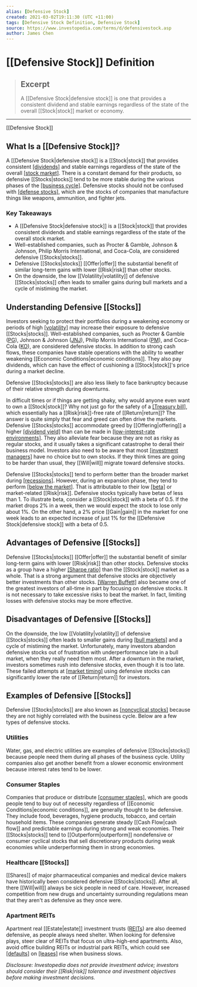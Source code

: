 ```yaml
---
alias: [Defensive Stock]
created: 2021-03-02T19:11:30 (UTC +11:00)
tags: [Defensive Stock Definition, Defensive Stock]
source: https://www.investopedia.com/terms/d/defensivestock.asp
author: James Chen
---
```


# [[Defensive Stock]] Definition

> ## Excerpt
> A [[Defensive Stock|defensive stock]] is one that provides a consistent dividend and stable earnings regardless of the state of the overall [[Stock|stock]] market or economy.

---

[[Defensive Stock]]
## What Is a [[Defensive Stock]]?

A [[Defensive Stock|defensive stock]] is a [[Stock|stock]] that provides consistent [[dividends]](https://www.investopedia.com/terms/d/dividend.asp) and stable earnings regardless of the state of the overall [[stock market]](https://www.investopedia.com/terms/s/stockmarket.asp). There is a constant demand for their products, so defensive [[Stocks|stocks]] tend to be more stable during the various phases of the [[business cycle]](https://www.investopedia.com/terms/b/businesscycle.asp). Defensive stocks should not be confused with [[defense stocks]](https://www.investopedia.com/news/us-defense-stocks-could-[[Rally|rally]]-year-end/), which are the stocks of companies that manufacture things like weapons, ammunition, and fighter jets.

### Key Takeaways

-   A [[Defensive Stock|defensive stock]] is a [[Stock|stock]] that provides consistent dividends and stable earnings regardless of the state of the overall stock market.
-   Well-established companies, such as Procter & Gamble, Johnson & Johnson, Philip Morris International, and Coca-Cola, are considered defensive [[Stocks|stocks]].
-   Defensive [[Stocks|stocks]] [[Offer|offer]] the substantial benefit of similar long-term gains with lower [[Risk|risk]] than other stocks.
-   On the downside, the low [[Volatility|volatility]] of defensive [[Stocks|stocks]] often leads to smaller gains during bull markets and a cycle of mistiming the market.

## Understanding Defensive [[Stocks]]

Investors seeking to protect their portfolios during a weakening economy or periods of high [[volatility]](https://www.investopedia.com/terms/v/[[Volatility|volatility]].asp) may increase their exposure to defensive [[Stocks|stocks]]. Well-established companies, such as Procter & Gamble ([PG](https://www.investopedia.com/markets/[[Quote|quote]]?tvwidgetsymbol=PG)), Johnson & Johnson ([JNJ](https://www.investopedia.com/markets/quote?tvwidgetsymbol=jnj)), Philip Morris International ([PM](https://www.investopedia.com/markets/quote?tvwidgetsymbol=pm)), and Coca-Cola ([KO](https://www.investopedia.com/markets/quote?tvwidgetsymbol=ko)), are considered defensive stocks. In addition to strong cash flows, these companies have stable operations with the ability to weather weakening [[Economic Conditions|economic conditions]]. They also pay dividends, which can have the effect of cushioning a [[Stock|stock]]'s price during a market decline.

Defensive [[Stocks|stocks]] are also less likely to face bankruptcy because of their relative strength during downturns.

In difficult times or if things are getting shaky, why would anyone even want to own a [[Stock|stock]]? Why not just go for the safety of a [[Treasury bill]](https://www.investopedia.com/terms/t/treasurybill.asp), which essentially has a [[Risk|risk]]-free rate of [[Return|return]]? The answer is quite simply that fear and greed can often drive the markets. Defensive [[Stocks|stocks]] accommodate greed by [[Offering|offering]] a higher [[dividend yield]](https://www.investopedia.com/terms/d/dividendyield.asp) than can be made in [[low-interest-rate environments]](https://www.investopedia.com/terms/l/low-interest-rate-environment.asp). They also alleviate fear because they are not as risky as regular stocks, and it usually takes a significant catastrophe to derail their business model. Investors also need to be aware that most [[investment managers]](https://www.investopedia.com/terms/i/investment-manager.asp) have no choice but to own stocks. If they think times are going to be harder than usual, they [[Will|will]] migrate toward defensive stocks.

Defensive [[Stocks|stocks]] tend to perform better than the broader market during [[recessions]](https://www.investopedia.com/terms/r/recession.asp). However, during an expansion phase, they tend to perform [[below the market]](https://www.investopedia.com/terms/b/belowthemarket.asp). That is attributable to their low [[beta]](https://www.investopedia.com/terms/b/beta.asp) or market-related [[Risk|risk]]. Defensive stocks typically have betas of less than 1. To illustrate beta, consider a [[Stock|stock]] with a beta of 0.5. If the market drops 2% in a week, then we would expect the stock to lose only about 1%. On the other hand, a 2% price [[Gain|gain]] in the market for one week leads to an expected increase of just 1% for the [[Defensive Stock|defensive stock]] with a beta of 0.5.

## Advantages of Defensive [[Stocks]]

Defensive [[Stocks|stocks]] [[Offer|offer]] the substantial benefit of similar long-term gains with lower [[Risk|risk]] than other stocks. Defensive stocks as a group have a higher [[Sharpe ratio]](https://www.investopedia.com/terms/s/sharperatio.asp) than the [[Stock|stock]] market as a whole. That is a strong argument that defensive stocks are objectively better investments than other stocks. [[Warren Buffett]](https://www.investopedia.com/articles/01/071801.asp) also became one of the greatest investors of all-time in part by focusing on defensive stocks. It is not necessary to take excessive risks to beat the market. In fact, limiting losses with defensive stocks may be more effective.

## Disadvantages of Defensive [[Stocks]]

On the downside, the low [[Volatility|volatility]] of defensive [[Stocks|stocks]] often leads to smaller gains during [[bull markets]](https://www.investopedia.com/terms/b/bullmarket.asp) and a cycle of mistiming the market. Unfortunately, many investors abandon defensive stocks out of frustration with underperformance late in a bull market, when they really need them most. After a downturn in the market, investors sometimes rush into defensive stocks, even though it is too late. These failed attempts at [[market timing]](https://www.investopedia.com/terms/m/markettiming.asp) using defensive stocks can significantly lower the rate of [[Return|return]] for investors.

## Examples of Defensive [[Stocks]]

Defensive [[Stocks|stocks]] are also known as [[noncyclical stocks]](https://www.investopedia.com/articles/00/082800.asp) because they are not highly correlated with the business cycle. Below are a few types of defensive stocks.

### Utilities

Water, gas, and electric utilities are examples of defensive [[Stocks|stocks]] because people need them during all phases of the business cycle. Utility companies also get another benefit from a slower economic environment because interest rates tend to be lower.

### Consumer Staples

Companies that produce or distribute [[consumer staples]](https://www.investopedia.com/terms/c/consumerstaples.asp), which are goods people tend to buy out of necessity regardless of [[Economic Conditions|economic conditions]], are generally thought to be defensive. They include food, beverages, hygiene products, tobacco, and certain household items. These companies generate steady [[Cash Flow|cash flow]] and predictable earnings during strong and weak economies. Their [[Stocks|stocks]] tend to [[Outperform|outperform]] nondefensive or consumer cyclical stocks that sell discretionary products during weak economies while underperforming them in strong economies.

### Healthcare [[Stocks]]

[[Shares]] of major pharmaceutical companies and medical device makers have historically been considered defensive [[Stocks|stocks]]. After all, there [[Will|will]] always be sick people in need of care. However, increased competition from new drugs and uncertainty surrounding regulations mean that they aren't as defensive as they once were.

### Apartment REITs

Apartment real [[Estate|estate]] investment trusts ([REITs](https://www.investopedia.com/terms/r/reit.asp)) are also deemed defensive, as people always need shelter. When looking for defensive plays, steer clear of REITs that focus on ultra-high-end apartments. Also, avoid office building REITs or industrial park REITs, which could see [[defaults]](https://www.investopedia.com/terms/d/default2.asp) on [[leases]](https://www.investopedia.com/terms/l/[[Lease|lease]].asp) rise when business slows.

_Disclosure: Investopedia does not provide investment advice; investors should consider their [[Risk|risk]] tolerance and investment objectives before making investment decisions._
